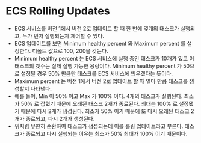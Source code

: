 # ECS Rolling Updates

- ECS 서비스를 버전 1에서 버전 2로 업데이트 할 때 한 번에 몇개의 태스크가 실행되고, 누가 먼저 실행되는지 제어할 수 있다. 
- ECS 업데이트를 보면 Minimum healthy percent 와 Maximum percent 를 설정한다. 디폴트 값으로 100, 200을 갖는다.
- Minimum healthy percent 는 ECS 서비스에 실행 중인 태스크가 10개가 있고 이 태스크의 갯수는 실제 실행 가능한 용량이다. Minimum healthy percent 가 50으로 설정될 경우 50% 만큼만 태스크를 ECS 서비스에 띄우겠다는 뜻이다.
- Maximum percent 는 버전 1에서 버전 2로 업데이트 할 때 얼마 만큼 태스크를 생성할지 나타낸다.
- 예를 들어, Min 이 50% 이고 Max 가 100% 이다. 4개의 태스크가 실행된다. 최소가 50% 로 잡혔기 때문에 오래된 태스크 2개가 종료된다. 최대는 100% 로 설정됐기 때문에 다시 2개가 생성된다. 최소가 50% 이기 때문에 또 다시 오래된 태스크 2개가 종료되고, 다시 2개가 생성된다.
- 위처럼 무한히 순환하여 태스크가 생성되는데 이를 롤링 업데이트라고 부른다. 태스크가 종료되고 다시 실행되는 이유는 최소가 50% 최대가 100% 이기 때문이다.